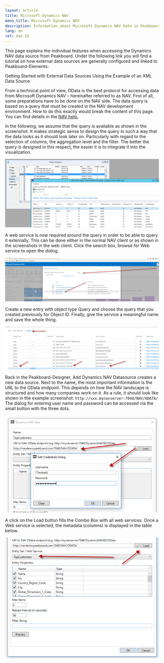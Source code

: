 ```yaml
---
layout: article
title: Microsoft Dynamics NAV
menu_title: Microsoft Dynamics NAV
description: Information about Microsoft Dynamics NAV Data in Peakboard
lang: en
ref: dat-15
---
```


This page explains the individual features when accessing the Dynamics NAV data source from Peakboard. Under the following link you will find a tutorial on how external data sources are generally configured and linked to Peakboard-Elements:

Getting Started with External Data Sources Using the Example of an XML Data Source

From a technical point of view, OData is the best protocol for accessing data from Microsoft Dynamics NAV – hereinafter referred to as NAV. First of all, some preparations have to be done on the NAV side. The data query is based on a query that must be created in the NAV development environment. How to do this exactly would break the content of this page. You can find details in the [NAV help.](https://docs.microsoft.com/en-us/previous-versions/dynamicsnav-2016/hh165526(v=nav.90))

In the following, we assume that the query is available as shown in the screenshot. It makes strategic sense to design the query in such a way that the data looks as it should look later on. Particularly with regard to the selection of columns, the aggregation level and the filter. The better the query is designed in this respect, the easier it is to integrate it into the visualization.

![image_1](/assets/images/Data_Sources/Micosoft_Dynamics_NAV/datenquellennav01.png)

A web service is now required around the query in order to be able to query it externally. This can be done either in the normal NAV client or as shown in the screenshots in the web client. Click the search box, browse for Web service to open the dialog.

![image_1](/assets/images/Data_Sources/Micosoft_Dynamics_NAV/datenquellennav02.png)

Create a new entry with object type Query and choose the query that you created previously for Object ID. Finally, give the service a meaningful name and save the whole thing.

![image_1](/assets/images/Data_Sources/Micosoft_Dynamics_NAV/datenquellennav03.png)

Back in the Peakboard-Designer, Add Dynamics NAV Datasource creates a new data source. Next to the name, the most important information is the URL to the OData endpoint. This depends on how the NAV landscape is structured and how many companies work on it. As a rule, it should look like shown in the example screenshot: `http://xxx.mynavserver:7048/NAV/ODATA/`
The dialog for entering user name and password can be accessed via the small button with the three dots.

![image_1](/assets/images/Data_Sources/Micosoft_Dynamics_NAV/datenquellennav04.png)

A click on the Load button fills the Combo Box with all web services. Once a Web service is selected, the metadata (columns) is displayed in the table below.

![image_1](/assets/images/Data_Sources/Micosoft_Dynamics_NAV/datenquellennav05.png)
